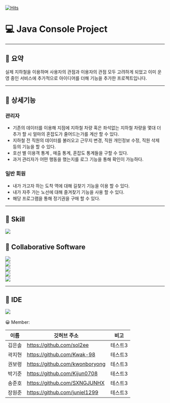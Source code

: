 
[![Hits](https://hits.seeyoufarm.com/api/count/incr/badge.svg?url=https%3A%2F%2Fgithub.com%2F2024-01-24-project1%2FmainRepo%2Fhit-counter&count_bg=%2379C83D&title_bg=%23555555&icon=&icon_color=%23E7E7E7&title=hits&edge_flat=false)](https://hits.seeyoufarm.com) <br/>

# 💻 Java Console Project

---

## 📝 요약

실제 지하철을 이용하며 사용자의 관점과 이용자의 관점 모두 고려하게 되었고 이미 운영 중인 서비스에 추가적으로 아이디어를 더해 기능을 추가한 프로젝트입니다.

---

## :pushpin: 상세기능

### 관리자
- 기존의 데이터를 이용해 지점에 지하철 차량 혹은 좌석없는 지하철 차량을 몇대 더 추가 할 시 얼마의 혼잡도가 줄어드는가를 계산 할 수 있다.
- 지하철 전 직원의 데이터를 불러오고 근무지 변경, 직원 개인정보 수정, 직원 삭제 등의 기능을 할 수 있다.
- 호선 별 이용객 통계 , 매출 통계, 혼잡도 통계들을 구할 수 있다.
- 과거 관리자가 어떤 행동을 했는지를 로그 기능을 통해 확인이 가능하다.

### 일반 회원 
- 내가 가고자 하는 도착 역에 대해 길찾기 기능을 이용 할 수 있다.
- 내가 자주 가는 노선에 대해 즐겨찾기 기능을 사용 할 수 있다.
- 해당 프로그램을 통해 정기권을 구매 할 수 있다.
  
<hr/>
<h2>  📕 Skill </h2> 
<img src="https://img.shields.io/badge/Java-007396?style=flat&logo=Java&logoColor=white" />
<br/>

## 📂 Collaborative Software <br/>
<img src="https://img.shields.io/badge/github-181717?style=for-the-badge&logo=github&logoColor=white">   <br/> 
<img src="https://img.shields.io/badge/canva-00C4CC?style=for-the-badge&logo=canva&logoColor=white">   <br/> 
<img src="https://img.shields.io/badge/googledocs-4285F4?style=for-the-badge&logo=googledocs&logoColor=white">  <br/> 
<img src="https://img.shields.io/badge/discord-5865F2?style=for-the-badge&logo=discord&logoColor=white"> <br/>
<img src="https://img.shields.io/badge/notion-000000?style=for-the-badge&logo=notion&logoColor=white">   <br/> 

  <hr/>


  
## :telescope: IDE <br/>
  <img src="https://img.shields.io/badge/eclipseide-2C2255?style=for-the-badge&logo=eclipseide&logoColor=white">   <br/> 
  <br/>
  😀 Member: <br/>

|이름|깃허브 주소|비고|
|------|---|---|
|김은솔|https://github.com/sol2ee|테스트3|
|곽지현|https://github.com/Kwak-98|테스트3|
|권보령|https://github.com/kwonboryong|테스트3|
|박기준|https://github.com/Kijun0708|테스트3|
|송준호|https://github.com/SXNGJUNHX|테스트3|
|장원준|https://github.com/juniel1299|테스트3|        
